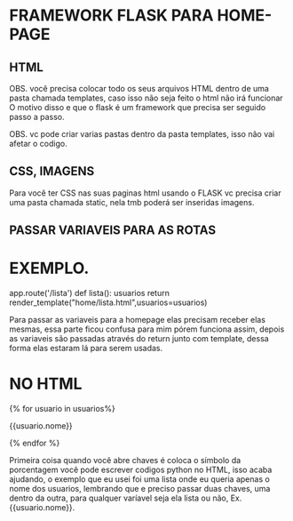 # FRAMEWORK FLASK PARA HOME-PAGE


## HTML
OBS. você precisa colocar todo os seus arquivos HTML dentro de uma pasta chamada templates, caso isso não seja feito o html não irá funcionar
O motivo disso e que o flask é um framework que precisa ser seguido passo a passo.

OBS. vc pode criar varias pastas dentro da pasta templates, isso não vai afetar o codigo.

## CSS, IMAGENS

Para você ter CSS nas suas paginas html usando o FLASK vc precisa criar uma pasta chamada static, nela tmb poderá ser inseridas imagens.

## PASSAR VARIAVEIS PARA AS ROTAS

# EXEMPLO.

app.route('/lista')
def lista():
    usuarios
    return render_template("home/lista.html",usuarios=usuarios)

Para passar as variaveis para a homepage elas precisam receber elas mesmas, essa parte ficou confusa para mim pórem funciona assim, depois as variaveis são passadas através do return junto com template, dessa forma elas estaram lá para serem usadas.

# NO HTML

{% for usuario in usuarios%}
    <p>{{usuario.nome}}</p>
    {% endfor %}

Primeira coisa quando você abre chaves é coloca o símbolo da porcentagem você pode escrever codigos python no HTML, isso acaba ajudando, o exemplo que eu usei foi uma lista onde eu queria apenas o nome dos usuarios, lembrando que e preciso passar duas chaves, uma dentro da outra, para qualquer varíavel seja ela lista ou não, Ex. {{usuario.nome}}.
